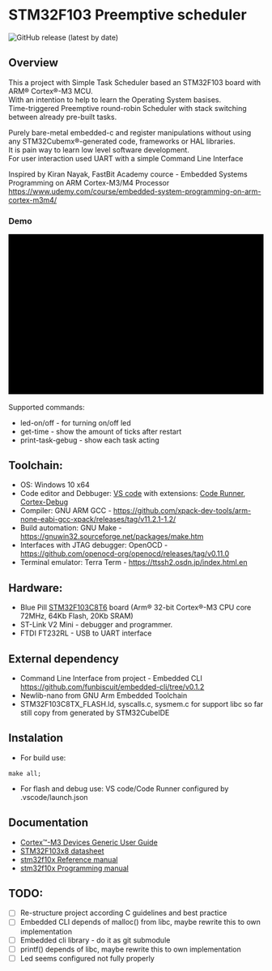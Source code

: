 # STM32F103 Preemptive scheduler
![GitHub release (latest by date)](https://img.shields.io/github/v/release/ylyamin/STM32F103-Preemptive-scheduler?color=green)

## Overview
This a project with Simple Task Scheduler based an STM32F103 board with ARM® Cortex®-M3 MCU. \
With an intention to help to learn the Operating System basises. \
Time-triggered Preemptive round-robin Scheduler with stack switching between already pre-built tasks.

Purely bare-metal embedded-c and register manipulations without using any STM32Cubemx®-generated code, frameworks or HAL libraries. \
It is pain way to learn low level software development. \
For user interaction used UART with a simple Command Line Interface 

Inspired by Kiran Nayak, FastBit Academy cource - Embedded Systems Programming on ARM Cortex-M3/M4 Processor \
https://www.udemy.com/course/embedded-system-programming-on-arm-cortex-m3m4/

### Demo
![cli_example](media/cli_example.gif)

Supported commands:
* led-on/off        - for turning on/off led 
* get-time          - show the amount of ticks after restart
* print-task-gebug  - show each task acting

## Toolchain:
* OS: Windows 10 x64 
* Code editor and Debbuger: [VS code](https://code.visualstudio.com/) with extensions: [Code Runner](https://marketplace.visualstudio.com/items?itemName=formulahendry.code-runner), [Cortex-Debug](https://marketplace.visualstudio.com/items?itemName=marus25.cortex-debug)
* Compiler: GNU ARM GCC  - https://github.com/xpack-dev-tools/arm-none-eabi-gcc-xpack/releases/tag/v11.2.1-1.2/
* Build automation: GNU Make - https://gnuwin32.sourceforge.net/packages/make.htm
* Interfaces with JTAG debugger: OpenOCD - https://github.com/openocd-org/openocd/releases/tag/v0.11.0
* Terminal emulator: Terra Term - https://ttssh2.osdn.jp/index.html.en 

## Hardware:
* Blue Pill [STM32F103C8T6](https://stm32-base.org/boards/STM32F103C8T6-Blue-Pill.html) board (Arm® 32-bit Cortex®-M3 CPU core 72MHz, 64Kb Flash, 20Kb SRAM)
* ST-Link V2 Mini - debugger and programmer.
* FTDI FT232RL - USB to UART interface 

## External dependency
* Command Line Interface from project - Embedded CLI https://github.com/funbiscuit/embedded-cli/tree/v0.1.2
* Newlib-nano from GNU Arm Embedded Toolchain
* STM32F103C8TX_FLASH.ld, syscalls.c, sysmem.c for support libc so far still copy from generated by STM32CubeIDE

## Instalation
* For build use:
```
make all;
```
* For flash and debug use: VS code/Code Runner configured by .vscode/launch.json

## Documentation
* [Cortex™-M3 Devices Generic User Guide](https://documentation-service.arm.com/static/5ea823e69931941038df1af5?token=)
* [STM32F103x8 datasheet](https://www.st.com/resource/en/datasheet/stm32f103c8.pdf)
* [stm32f10x Reference manual](https://www.st.com/resource/en/reference_manual/cd00171190-stm32f101xx-stm32f102xx-stm32f103xx-stm32f105xx-and-stm32f107xx-advanced-armbased-32bit-mcus-stmicroelectronics.pdf)
* [stm32f10x Programming manual](https://www.st.com/resource/en/programming_manual/pm0056-stm32f10xxx20xxx21xxxl1xxxx-cortexm3-programming-manual-stmicroelectronics.pdf)


## TODO:
- [ ] Re-structure project according C guidelines and best practice
- [ ] Embedded CLI depends of malloc() from libc, maybe rewrite this to own implementation
- [ ] Embedded cli library - do it as git submodule
- [ ] printf() depends of libc, maybe rewrite this to own implementation
- [ ] Led seems configured not fully properly
